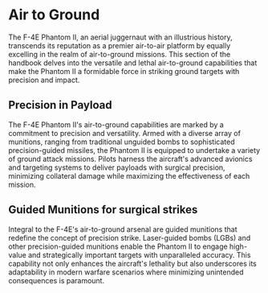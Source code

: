 # Air to Ground

The F-4E Phantom II, an aerial juggernaut with an illustrious history, transcends its reputation as
a premier air-to-air platform by equally excelling in the realm of air-to-ground missions. This
section of the handbook delves into the versatile and lethal air-to-ground capabilities that make
the Phantom II a formidable force in striking ground targets with precision and impact.

## Precision in Payload

The F-4E Phantom II's air-to-ground capabilities are marked by a commitment to precision and
versatility. Armed with a diverse array of munitions, ranging from traditional unguided bombs to
sophisticated precision-guided missiles, the Phantom II is equipped to undertake a variety of ground
attack missions. Pilots harness the aircraft's advanced avionics and targeting systems to deliver
payloads with surgical precision, minimizing collateral damage while maximizing the effectiveness of
each mission.

## Guided Munitions for surgical strikes

Integral to the F-4E's air-to-ground arsenal are guided munitions that redefine the concept of
precision strike. Laser-guided bombs (LGBs) and other precision-guided munitions enable the Phantom
II to engage high-value and strategically important targets with unparalleled accuracy. This
capability not only enhances the aircraft's lethality but also underscores its adaptability in
modern warfare scenarios where minimizing unintended consequences is paramount.
